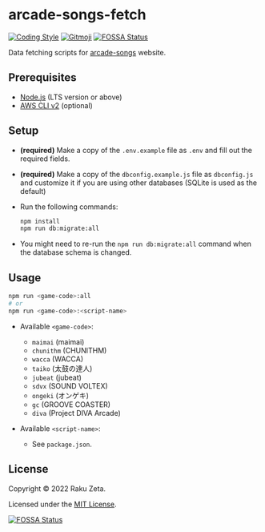# arcade-songs-fetch

[![Coding Style](https://img.shields.io/badge/code_style-airbnb-%234B32C3)](https://github.com/airbnb/javascript) [![Gitmoji](https://img.shields.io/badge/commit_style-%20😜%20😍-%23FFDD67)](https://gitmoji.dev) [![FOSSA Status](https://app.fossa.com/api/projects/git%2Bgithub.com%2Fzetaraku%2Farcade-songs-fetch.svg?type=shield)](https://app.fossa.com/projects/git%2Bgithub.com%2Fzetaraku%2Farcade-songs-fetch?ref=badge_shield)

Data fetching scripts for [arcade-songs](https://github.com/zetaraku/arcade-songs) website.

## Prerequisites

- [Node.js](https://nodejs.org/) (LTS version or above)
- [AWS CLI v2](https://aws.amazon.com/cli/) (optional)

## Setup

- **(required)** Make a copy of the `.env.example` file as `.env` and fill out the required fields.

- **(required)** Make a copy of the `dbconfig.example.js` file as `dbconfig.js` and customize it if you are using other databases (SQLite is used as the default)

- Run the following commands:

  ```sh
  npm install
  npm run db:migrate:all
  ```

- You might need to re-run the `npm run db:migrate:all` command when the database schema is changed.

## Usage

```sh
npm run <game-code>:all
# or
npm run <game-code>:<script-name>
```

- Available `<game-code>`:
  - `maimai` (maimai)
  - `chunithm` (CHUNITHM)
  - `wacca` (WACCA)
  - `taiko` (太鼓の達人)
  - `jubeat` (jubeat)
  - `sdvx` (SOUND VOLTEX)
  - `ongeki` (オンゲキ)
  - `gc` (GROOVE COASTER)
  - `diva` (Project DIVA Arcade)

- Available `<script-name>`:
  - See `package.json`.

## License

Copyright © 2022 Raku Zeta.

Licensed under the [MIT License](./LICENSE).

[![FOSSA Status](https://app.fossa.com/api/projects/git%2Bgithub.com%2Fzetaraku%2Farcade-songs-fetch.svg?type=large)](https://app.fossa.com/projects/git%2Bgithub.com%2Fzetaraku%2Farcade-songs-fetch?ref=badge_large)
